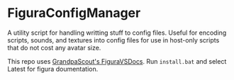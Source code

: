 # FiguraConfigManager
A utility script for handling writting stuff to config files. 
Useful for encoding scripts, sounds, and textures into config files for use in host-only scripts that do not cost any avatar size.

This repo uses [GrandpaScout's FiguraVSDocs](https://github.com/GrandpaScout/FiguraRewriteVSDocs). Run `install.bat` and select Latest for figura doumentation.
